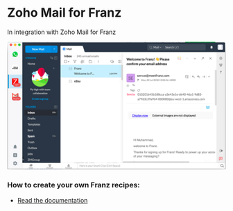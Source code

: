 # Zoho Mail for Franz
In integration with Zoho Mail for Franz

![](./screenshot.png)

### How to create your own Franz recipes:
* [Read the documentation](https://github.com/meetfranz/plugins)
